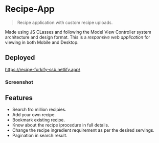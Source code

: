 # Recipe-App
> Recipe application with custom recipe uploads.

Made using JS CLasses and following the Model View Controller system architecture and design format. 
This is a _responsive web application_ for viewing in both Mobile and Desktop.


## Deployed 

 https://recipe-forkify-ssb.netlify.app/
 
 ### Screenshot

## Features
- Search fro million recipies.
- Add your own recipe.
- Bookmark existing recipe.
- Know about the recipe iprocedure in full details.
- Change the recipe ingredient requirement as per the desired servings.
- Pagination in search result.


